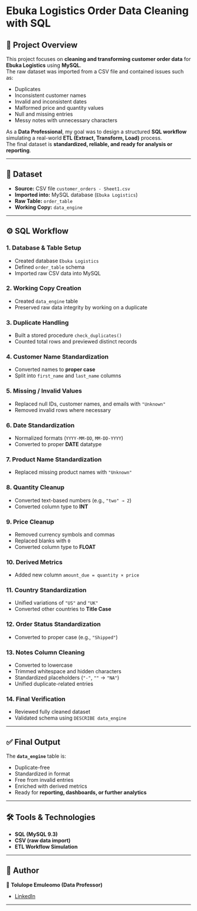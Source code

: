 # Ebuka Logistics Order Data Cleaning with SQL

## 📌 Project Overview  
This project focuses on **cleaning and transforming customer order data** for **Ebuka Logistics** using **MySQL**.  
The raw dataset was imported from a CSV file and contained issues such as:  

- Duplicates  
- Inconsistent customer names  
- Invalid and inconsistent dates  
- Malformed price and quantity values  
- Null and missing entries  
- Messy notes with unnecessary characters  

As a **Data Professional**, my goal was to design a structured **SQL workflow** simulating a real-world **ETL (Extract, Transform, Load)** process.  
The final dataset is **standardized, reliable, and ready for analysis or reporting**.  

---

## 📂 Dataset  
- **Source:** CSV file `customer_orders - Sheet1.csv`  
- **Imported into:** MySQL database (`Ebuka Logistics`)  
- **Raw Table:** `order_table`  
- **Working Copy:** `data_engine`  

---

## ⚙️ SQL Workflow  

### 1. Database & Table Setup  
- Created database `Ebuka Logistics`  
- Defined `order_table` schema  
- Imported raw CSV data into MySQL  

### 2. Working Copy Creation  
- Created `data_engine` table  
- Preserved raw data integrity by working on a duplicate  

### 3. Duplicate Handling  
- Built a stored procedure `check_duplicates()`  
- Counted total rows and previewed distinct records  

### 4. Customer Name Standardization  
- Converted names to **proper case**  
- Split into `first_name` and `last_name` columns  

### 5. Missing / Invalid Values  
- Replaced null IDs, customer names, and emails with `"Unknown"`  
- Removed invalid rows where necessary  

### 6. Date Standardization  
- Normalized formats (`YYYY-MM-DD`, `MM-DD-YYYY`)  
- Converted to proper **DATE** datatype  

### 7. Product Name Standardization  
- Replaced missing product names with `"Unknown"`  

### 8. Quantity Cleanup  
- Converted text-based numbers (e.g., `"two" → 2`)  
- Converted column type to **INT**  

### 9. Price Cleanup  
- Removed currency symbols and commas  
- Replaced blanks with `0`  
- Converted column type to **FLOAT**  

### 10. Derived Metrics  
- Added new column `amount_due = quantity × price`  

### 11. Country Standardization  
- Unified variations of `"US"` and `"UK"`  
- Converted other countries to **Title Case**  

### 12. Order Status Standardization  
- Converted to proper case (e.g., `"Shipped"`)  

### 13. Notes Column Cleaning  
- Converted to lowercase  
- Trimmed whitespace and hidden characters  
- Standardized placeholders (`"-"`, `""` → `"NA"`)  
- Unified duplicate-related entries  

### 14. Final Verification  
- Reviewed fully cleaned dataset  
- Validated schema using `DESCRIBE data_engine`  

---

## ✅ Final Output  
The **`data_engine`** table is:  
- Duplicate-free  
- Standardized in format  
- Free from invalid entries  
- Enriched with derived metrics  
- Ready for **reporting, dashboards, or further analytics**  

---

## 🛠️ Tools & Technologies  
- **SQL (MySQL 9.3)**  
- **CSV (raw data import)**  
- **ETL Workflow Simulation**  

---

## 📜 Author  
👤 **Tolulope Emuleomo (Data Professor)**  
- [LinkedIn](https://www.linkedin.com/in/tolulope-emuleomo-77a231270/)   

---
